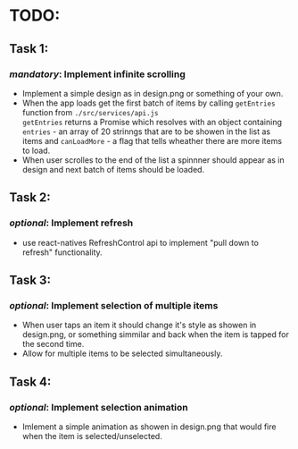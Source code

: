 TODO:
===

## Task 1:
### _mandatory_: Implement infinite scrolling
* Implement a simple design as in design.png or something of your own.
* When the app loads get the first batch of items by calling ```getEntries``` function from ```./src/services/api.js``` <br>
```getEntries``` returns a Promise which resolves with an object containing ```entries``` - an array of 20 strinngs that are to be showen in the list as items and ```canLoadMore``` - a flag that tells wheather there are more items to load.
* When user scrolles to the end of the list a spinnner should appear as in design and next batch of items should be loaded.

## Task 2:
### _optional_: Implement refresh
* use react-natives RefreshControl api to implement "pull down to refresh" functionality.

## Task 3:
### _optional_: Implement selection of multiple items
* When user taps an item it should change it's style as showen in design.png, or something simmilar and back when the item is tapped for the second time.
* Allow for multiple items to be selected simultaneously.

## Task 4:
### _optional_: Implement selection animation
* Imlement a simple animation as showen in design.png that would fire when the item is selected/unselected.